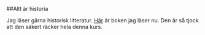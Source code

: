 ##Allt är historia

Jag läser gärna historisk litteratur. [Här](https://www.adlibris.com/se/bok/svalten-hungeraren-som-formade-sverige-9789100169701) är boken jag läser nu. Den är så tjock att den säkert räcker hela denna kurs.
